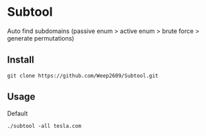 # Subtool 
Auto find subdomains (passive enum > active enum > brute force > generate permutations)

## Install
```
git clone https://github.com/Weep2609/Subtool.git
```
## Usage
Default
```
./subtool -all tesla.com
```




